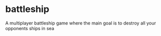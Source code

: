 # battleship
A multiplayer battleship game where the main goal is to destroy all your opponents ships in sea
